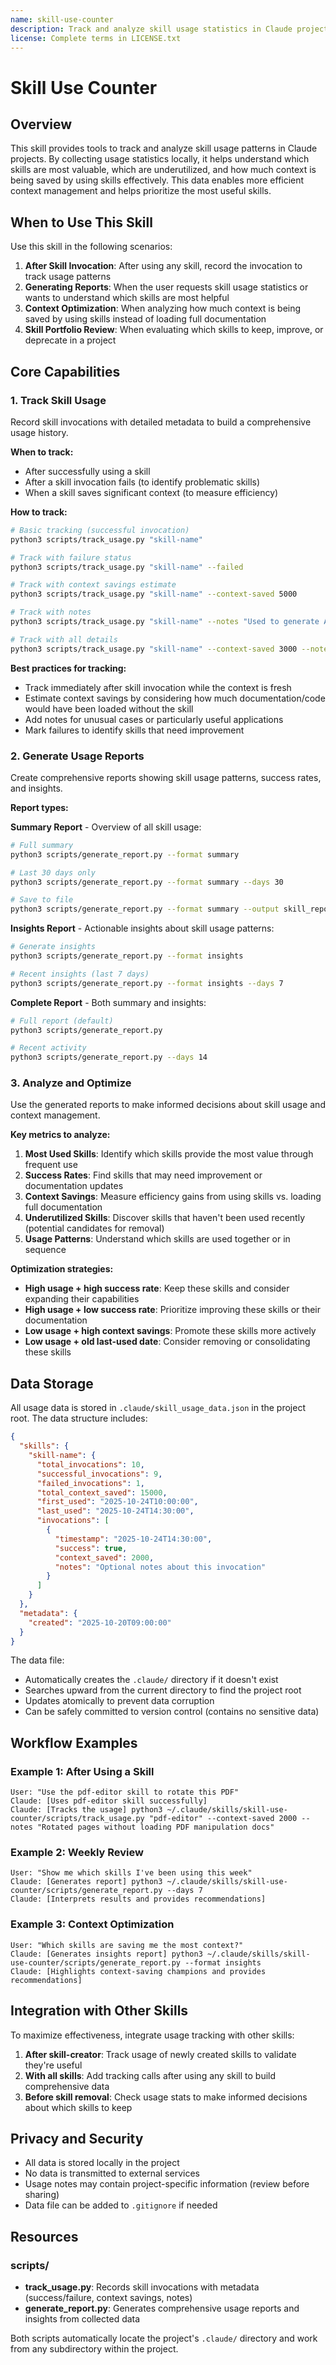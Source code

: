 ```yaml
---
name: skill-use-counter
description: Track and analyze skill usage statistics in Claude projects to understand which skills are most useful and optimize context usage. Use this skill when recording skill invocations, generating usage reports, or analyzing which skills provide the most value. This helps Claude make informed decisions about which skills to prioritize and when to use them.
license: Complete terms in LICENSE.txt
---
```


# Skill Use Counter

## Overview

This skill provides tools to track and analyze skill usage patterns in Claude projects. By collecting usage statistics locally, it helps understand which skills are most valuable, which are underutilized, and how much context is being saved by using skills effectively. This data enables more efficient context management and helps prioritize the most useful skills.

## When to Use This Skill

Use this skill in the following scenarios:

1. **After Skill Invocation**: After using any skill, record the invocation to track usage patterns
2. **Generating Reports**: When the user requests skill usage statistics or wants to understand which skills are most helpful
3. **Context Optimization**: When analyzing how much context is being saved by using skills instead of loading full documentation
4. **Skill Portfolio Review**: When evaluating which skills to keep, improve, or deprecate in a project

## Core Capabilities

### 1. Track Skill Usage

Record skill invocations with detailed metadata to build a comprehensive usage history.

**When to track:**
- After successfully using a skill
- After a skill invocation fails (to identify problematic skills)
- When a skill saves significant context (to measure efficiency)

**How to track:**

```bash
# Basic tracking (successful invocation)
python3 scripts/track_usage.py "skill-name"

# Track with failure status
python3 scripts/track_usage.py "skill-name" --failed

# Track with context savings estimate
python3 scripts/track_usage.py "skill-name" --context-saved 5000

# Track with notes
python3 scripts/track_usage.py "skill-name" --notes "Used to generate API documentation"

# Track with all details
python3 scripts/track_usage.py "skill-name" --context-saved 3000 --notes "Helped avoid loading 3 large reference files"
```

**Best practices for tracking:**
- Track immediately after skill invocation while the context is fresh
- Estimate context savings by considering how much documentation/code would have been loaded without the skill
- Add notes for unusual cases or particularly useful applications
- Mark failures to identify skills that need improvement

### 2. Generate Usage Reports

Create comprehensive reports showing skill usage patterns, success rates, and insights.

**Report types:**

**Summary Report** - Overview of all skill usage:
```bash
# Full summary
python3 scripts/generate_report.py --format summary

# Last 30 days only
python3 scripts/generate_report.py --format summary --days 30

# Save to file
python3 scripts/generate_report.py --format summary --output skill_report.txt
```

**Insights Report** - Actionable insights about skill usage patterns:
```bash
# Generate insights
python3 scripts/generate_report.py --format insights

# Recent insights (last 7 days)
python3 scripts/generate_report.py --format insights --days 7
```

**Complete Report** - Both summary and insights:
```bash
# Full report (default)
python3 scripts/generate_report.py

# Recent activity
python3 scripts/generate_report.py --days 14
```

### 3. Analyze and Optimize

Use the generated reports to make informed decisions about skill usage and context management.

**Key metrics to analyze:**

1. **Most Used Skills**: Identify which skills provide the most value through frequent use
2. **Success Rates**: Find skills that may need improvement or documentation updates
3. **Context Savings**: Measure efficiency gains from using skills vs. loading full documentation
4. **Underutilized Skills**: Discover skills that haven't been used recently (potential candidates for removal)
5. **Usage Patterns**: Understand which skills are used together or in sequence

**Optimization strategies:**

- **High usage + high success rate**: Keep these skills and consider expanding their capabilities
- **High usage + low success rate**: Prioritize improving these skills or their documentation
- **Low usage + high context savings**: Promote these skills more actively
- **Low usage + old last-used date**: Consider removing or consolidating these skills

## Data Storage

All usage data is stored in `.claude/skill_usage_data.json` in the project root. The data structure includes:

```json
{
  "skills": {
    "skill-name": {
      "total_invocations": 10,
      "successful_invocations": 9,
      "failed_invocations": 1,
      "total_context_saved": 15000,
      "first_used": "2025-10-24T10:00:00",
      "last_used": "2025-10-24T14:30:00",
      "invocations": [
        {
          "timestamp": "2025-10-24T14:30:00",
          "success": true,
          "context_saved": 2000,
          "notes": "Optional notes about this invocation"
        }
      ]
    }
  },
  "metadata": {
    "created": "2025-10-20T09:00:00"
  }
}
```

The data file:
- Automatically creates the `.claude/` directory if it doesn't exist
- Searches upward from the current directory to find the project root
- Updates atomically to prevent data corruption
- Can be safely committed to version control (contains no sensitive data)

## Workflow Examples

### Example 1: After Using a Skill

```
User: "Use the pdf-editor skill to rotate this PDF"
Claude: [Uses pdf-editor skill successfully]
Claude: [Tracks the usage] python3 ~/.claude/skills/skill-use-counter/scripts/track_usage.py "pdf-editor" --context-saved 2000 --notes "Rotated pages without loading PDF manipulation docs"
```

### Example 2: Weekly Review

```
User: "Show me which skills I've been using this week"
Claude: [Generates report] python3 ~/.claude/skills/skill-use-counter/scripts/generate_report.py --days 7
Claude: [Interprets results and provides recommendations]
```

### Example 3: Context Optimization

```
User: "Which skills are saving me the most context?"
Claude: [Generates insights report] python3 ~/.claude/skills/skill-use-counter/scripts/generate_report.py --format insights
Claude: [Highlights context-saving champions and provides recommendations]
```

## Integration with Other Skills

To maximize effectiveness, integrate usage tracking with other skills:

1. **After skill-creator**: Track usage of newly created skills to validate they're useful
2. **With all skills**: Add tracking calls after using any skill to build comprehensive data
3. **Before skill removal**: Check usage stats to make informed decisions about which skills to keep

## Privacy and Security

- All data is stored locally in the project
- No data is transmitted to external services
- Usage notes may contain project-specific information (review before sharing)
- Data file can be added to `.gitignore` if needed

## Resources

### scripts/

- **track_usage.py**: Records skill invocations with metadata (success/failure, context savings, notes)
- **generate_report.py**: Generates comprehensive usage reports and insights from collected data

Both scripts automatically locate the project's `.claude/` directory and work from any subdirectory within the project.
